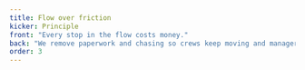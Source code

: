 ```yaml
---
title: Flow over friction
kicker: Principle
front: "Every stop in the flow costs money."
back: "We remove paperwork and chasing so crews keep moving and managers see progress without calls."
order: 3
---
```

